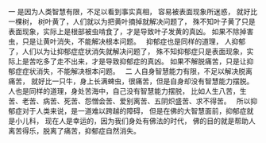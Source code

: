 一
是因为人类智慧有限，不足以看到事实真相，
容易被表面现象所迷惑，
就好比一棵树，
树叶黄了，人们就以为把黄叶摘掉就解决问题了，
殊不知叶子黄了只是表面现象，实际上是根部被虫啃食了，才是导致叶子发黄的真凶。
如果不除掉害虫，只是让黄叶消失，不能解决根本问题。
&nbsp;
抑郁症也是同样的道理，
人抑郁了，人们以为让抑郁症症状消失就解决问题了，
殊不知抑郁症只是表面现象，实际上是苦吃多了走不出来，才是导致抑郁症的真凶。
如果不解脱痛苦，只是让抑郁症症状消失，不能解决根本问题。
&nbsp;
二
人自身智慧能力有限，不足以解决脱离痛苦，
就好比一只牛，身上长满蜱虫，很痛苦，但是自身却没有智慧能力摆脱。
&nbsp;
人也是同样的道理，身处苦海中，自己没有智慧能力摆脱，
比如人生八苦，生苦、老苦、病苦、死苦、怨憎会苦、爱别离苦、五阴炽盛苦、求不得苦。
&nbsp;
所以抑郁症对于人类来说，是一道难以跨越的障碍，
但是在佛的大智慧面前，抑郁症就是小儿科，
现在人是幸运的，因为我们身处有佛法的时代，
佛的目的就是帮助人离苦得乐，脱离了痛苦，抑郁症自然消失。